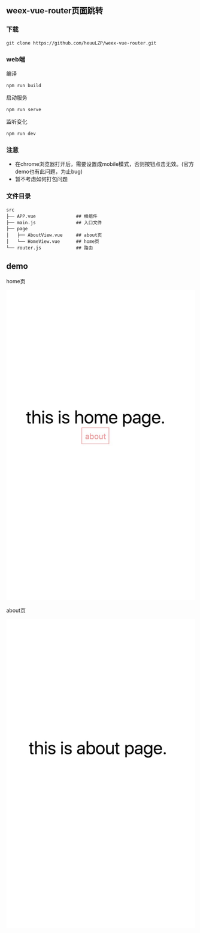 ## weex-vue-router页面跳转

### 下载

```
git clone https://github.com/heuuLZP/weex-vue-router.git
```

### web端

编译

```
npm run build
```

启动服务

```
npm run serve
```

监听变化

```
npm run dev
```



### 注意

- 在chrome浏览器打开后，需要设置成mobile模式，否则按钮点击无效。(官方demo也有此问题，为止bug)
- 暂不考虑如何打包问题

### 文件目录

```
src
├── APP.vue               ## 根组件
├── main.js               ## 入口文件
├── page
│   ├── AboutView.vue     ## about页
│   └── HomeView.vue      ## home页
└── router.js             ## 路由
```



## demo 

home页

![home](/demo/home.jpeg)

about页

![about](/demo/about.jpeg)



